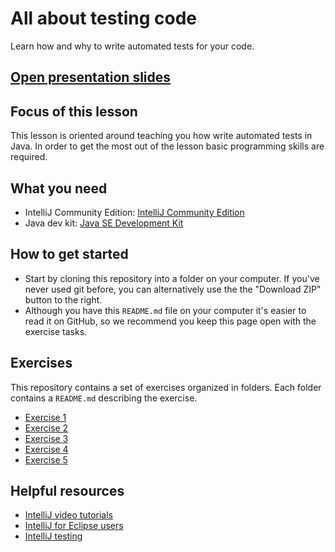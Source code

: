 # All about testing code

Learn how and why to write automated tests for your code.

## [Open presentation slides](FIXME)

## Focus of this lesson
This lesson is oriented around teaching you how write automated tests in Java. In order to get the most out of the lesson basic programming skills are required.

## What you need
- IntelliJ Community Edition: [IntelliJ Community Edition](https://www.jetbrains.com/idea/download/)
- Java dev kit: [Java SE Development Kit](http://www.oracle.com/technetwork/java/javase/downloads/jdk8-downloads-2133151.html)

## How to get started

* Start by cloning this repository into a folder on your computer. If you've never used git before, you can alternatively use the the "Download ZIP" button to the right.
* Although you have this `README.md` file on your computer it's easier to read it on GitHub, so we recommend you keep this page open with the exercise tasks.

## Exercises
This repository contains a set of exercises organized in folders. Each folder contains a `README.md` describing the exercise.

- [Exercise 1](exercise-1/)
- [Exercise 2](exercise-2/)
- [Exercise 3](exercise-3/)
- [Exercise 4](exercise-4/)
- [Exercise 5](exercise-5/)

## Helpful resources
- [IntelliJ video tutorials](https://www.jetbrains.com/idea/documentation/)
- [IntelliJ for Eclipse users](https://www.jetbrains.com/help/idea/2016.3/eclipse.html)
- [IntelliJ testing](https://www.jetbrains.com/help/idea/2016.3/testing.html)
